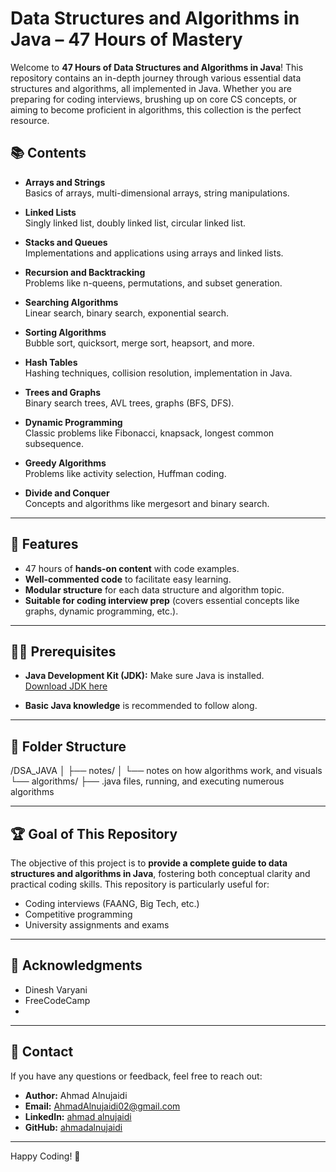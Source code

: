 # Data Structures and Algorithms in Java – 47 Hours of Mastery

Welcome to **47 Hours of Data Structures and Algorithms in Java**! This repository contains an in-depth journey through various essential data structures and algorithms, all implemented in Java. Whether you are preparing for coding interviews, brushing up on core CS concepts, or aiming to become proficient in algorithms, this collection is the perfect resource.

## 📚 Contents

- **Arrays and Strings**  
  Basics of arrays, multi-dimensional arrays, string manipulations.

- **Linked Lists**  
  Singly linked list, doubly linked list, circular linked list.

- **Stacks and Queues**  
  Implementations and applications using arrays and linked lists.

- **Recursion and Backtracking**  
  Problems like n-queens, permutations, and subset generation.

- **Searching Algorithms**  
  Linear search, binary search, exponential search.

- **Sorting Algorithms**  
  Bubble sort, quicksort, merge sort, heapsort, and more.

- **Hash Tables**  
  Hashing techniques, collision resolution, implementation in Java.

- **Trees and Graphs**  
  Binary search trees, AVL trees, graphs (BFS, DFS).

- **Dynamic Programming**  
  Classic problems like Fibonacci, knapsack, longest common subsequence.

- **Greedy Algorithms**  
  Problems like activity selection, Huffman coding.

- **Divide and Conquer**  
  Concepts and algorithms like mergesort and binary search.

---

## 🚀 Features

- 47 hours of **hands-on content** with code examples.
- **Well-commented code** to facilitate easy learning.
- **Modular structure** for each data structure and algorithm topic.
- **Suitable for coding interview prep** (covers essential concepts like graphs, dynamic programming, etc.).

---

## 🧑‍💻 Prerequisites

- **Java Development Kit (JDK):** Make sure Java is installed.  
  [Download JDK here](https://www.oracle.com/java/technologies/javase-jdk11-downloads.html)

- **Basic Java knowledge** is recommended to follow along.

---

## 📂 Folder Structure

/DSA_JAVA
│
├── notes/
│   └── notes on how algorithms work, and visuals
└── algorithms/
    ├── .java files, running, and executing numerous algorithms

---

## 🏆 Goal of This Repository

The objective of this project is to **provide a complete guide to data structures and algorithms in Java**, fostering both conceptual clarity and practical coding skills. This repository is particularly useful for:

- Coding interviews (FAANG, Big Tech, etc.)
- Competitive programming
- University assignments and exams

---

## 🙌 Acknowledgments

- Dinesh Varyani
- FreeCodeCamp
- 
---

## 📧 Contact

If you have any questions or feedback, feel free to reach out:

- **Author:** Ahmad Alnujaidi
- **Email:** AhmadAlnujaidi02@gmail.com
- **LinkedIn:** [ahmad alnujaidi](https://www.linkedin.com/in/ahmadalnujaidi/)
- **GitHub:** [ahmadalnujaidi](https://github.com/ahmadalnujaidi)

---

Happy Coding! 🎉
